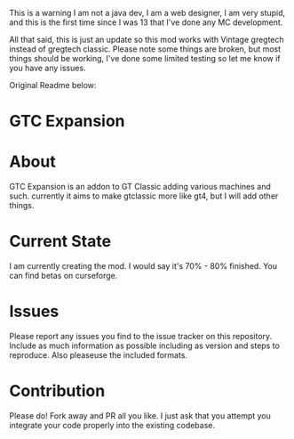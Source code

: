 This is a warning I am not a java dev, I am a web designer, I am very stupid, and this is the first time since I was 13 that I've done any MC development.

All that said, this is just an update so this mod works with Vintage gregtech instead of gregtech classic.
Please note some things are broken, but most things should be working, I've done some limited testing so let me know if you have any issues. 


Original Readme below:
# GTC Expansion
# About 
GTC Expansion is an addon to GT Classic adding various machines and such. currently it aims to make gtclassic more like gt4, but I will add other things.

# Current State
I am currently creating the mod. I would say it's 70% - 80% finished. You can find betas on curseforge.

# Issues
Please report any issues you find to the issue tracker on this repository. Include as much information as possible including as version and steps to reproduce. Also pleaseuse the included formats.

# Contribution
Please do! Fork away and PR all you like. I just ask that you attempt you integrate your code properly into the existing codebase.
